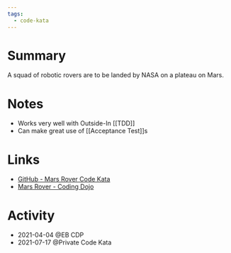 ```yaml
---
tags:
  - code-kata
---
```

# Summary

A squad of robotic rovers are to be landed by NASA on a plateau on Mars.

# Notes

- Works very well with Outside-In [[TDD]]
- Can make great use of [[Acceptance Test]]s

# Links

- [GitHub - Mars Rover Code Kata](https://github.com/Laguna1989/CodeKata_MarsRover)
- [Mars Rover - Coding Dojo](https://codingdojo.org/kata/mars-rover/)

# Activity

- 2021-04-04 @EB CDP
- 2021-07-17 @Private Code Kata
